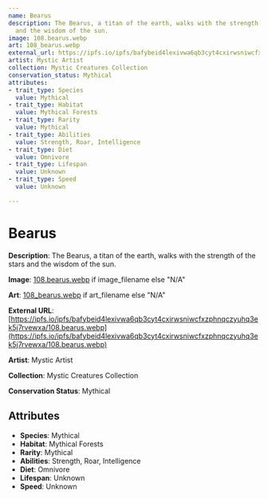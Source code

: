 ```yaml
---
name: Bearus
description: The Bearus, a titan of the earth, walks with the strength of the stars
  and the wisdom of the sun.
image: 108.bearus.webp
art: 108_bearus.webp
external_url: https://ipfs.io/ipfs/bafybeid4lexivwa6qb3cyt4cxirwsniwcfxzphnqczyuhq3ek5j7rvewxa/108.bearus.webp
artist: Mystic Artist
collection: Mystic Creatures Collection
conservation_status: Mythical
attributes:
- trait_type: Species
  value: Mythical
- trait_type: Habitat
  value: Mythical Forests
- trait_type: Rarity
  value: Mythical
- trait_type: Abilities
  value: Strength, Roar, Intelligence
- trait_type: Diet
  value: Omnivore
- trait_type: Lifespan
  value: Unknown
- trait_type: Speed
  value: Unknown

---
```


# Bearus

**Description**: The Bearus, a titan of the earth, walks with the strength of the stars and the wisdom of the sun.

**Image**: [108.bearus.webp](./108.bearus.webp) if image_filename else "N/A"

**Art**: [108_bearus.webp](./108_bearus.webp) if art_filename else "N/A"

**External URL**: [https://ipfs.io/ipfs/bafybeid4lexivwa6qb3cyt4cxirwsniwcfxzphnqczyuhq3ek5j7rvewxa/108.bearus.webp](https://ipfs.io/ipfs/bafybeid4lexivwa6qb3cyt4cxirwsniwcfxzphnqczyuhq3ek5j7rvewxa/108.bearus.webp)

**Artist**: Mystic Artist

**Collection**: Mystic Creatures Collection

**Conservation Status**: Mythical

## Attributes
- **Species**: Mythical
- **Habitat**: Mythical Forests
- **Rarity**: Mythical
- **Abilities**: Strength, Roar, Intelligence
- **Diet**: Omnivore
- **Lifespan**: Unknown
- **Speed**: Unknown
